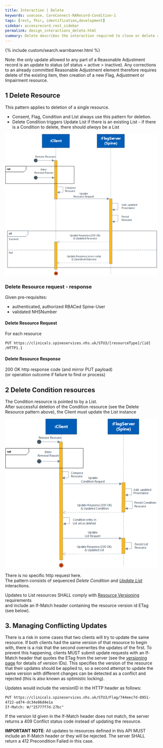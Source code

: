 ```yaml
---
title: Interaction | Delete
keywords: usecase, CareConnect-RARecord-Condition-1
tags: [rest, fhir, identification,development]
sidebar: accessrecord_rest_sidebar
permalink: design_interactions_delete.html
summary: Delete describes the interaction required to close or delete an Adjustment or an Impairment on Spine via the FHIR&reg; Reasonable Adjustments API. [To remove the whole Reasonable Adjustment Flag, the Remove Flag operation can be used.]
---
```

{% include custom/search.warnbanner.html %}

Note: the only update allowed to any part of a Reasonable Adjustment record is an update to status (of status = active > inactive).
Any corrections to an already committed Reasonable Adjustment element therefore requires delete of the existing item, then creation of a new Flag, Adjustment or Impairment resource.


## 1 Delete Resource ##

This pattern applies to deletion of a single resource.
* Consent, Flag, Condition and List always use this pattern for deletion.
* Delete Condition triggers Update List if there is an existing List - if there is a Condition to delete, there should _always_ be a List

<img src="images/sequenceDiagrams/UpdateResource.png">

### Delete Resource request - response ###

Given pre-requisites:
- authenticated, authorized RBACed Spine-User
- validated NHSNumber

#### Delete Resource Request ####

For each resource 
```
PUT https://clinicals.spineservices.nhs.uk/STU3/[resourceType]/[id] /HTTP1.1
```

#### Delete Resource Response ####

200 OK http response code (and mirror PUT payload)  
(or operation outcome if failure to find or process)

## 2 Delete Condition resources ##

The Condition resource is pointed to by a List.  
After successful deletion of the Condition resource (see the Delete Resource pattern above), the Client must update the List instance 


<img src="images/sequenceDiagrams/UpdateConditionList.png">

There is no specific http request here.  
The pattern consists of sequenced _Delete Condition_ and _[Update List](/design_interactions_update.html)_ interactions.

Updates to List resources SHALL comply with [Resource Versioning](../../explore/explore_versioning.html) requirements  
and include an If-Match header containing the resource version id ETag (see below).



## 3. Managing Conflicting Updates ##

There is a risk in some cases that two clients will try to update the same resource. If both clients had the same version of that resource to begin with, there is a risk that the second overwrites the updates of the first. To prevent this happening, clients MUST submit update requests with an If-Match header that quotes the ETag from the server (see the [versioning page](explore_versioning.html) for details of version IDs). This specifies the version of the resource that their updates should be applied to, so a second attempt to update the same version with different changes can be detected as a conflict and rejected (this is also known as optimistic locking).

Updates would include the versionID in the HTTP header as follows:

```
PUT https://clinicals.spineservices.nhs.uk/STU3/Flag/744eec7d-8951-4722-ad74-dc34e86d4e1a
If-Match: W/"25777f7d-27bc"
```

If the version Id given in the If-Match header does not match, the server returns a 409 Conflict status code instead of updating the resource.

**IMPORTANT NOTE**: All updates to resources defined in this API MUST include an If-Match header or they will be rejected. The server SHALL return a 412 Precondition Failed in this case.
